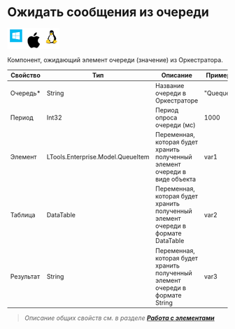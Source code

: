 # Ожидать сообщения из очереди

![](<../../../../.gitbook/assets/image (815).png>)

Компонент, ожидающий элемент очереди (значение) из Оркестратора.


| Свойство   | Тип    | Описание                 | Пример
| ---------- | ------ | ------------------------ | ---------
| Очередь\*  | String | Название очереди в Оркестраторе | "Queque"
| Период     | Int32  | Период опроса очереди (мс) | 1000
| Элемент    | LTools.Enterprise.Model.QueueItem | Переменная, которая будет хранить полученный элемент очереди в виде объекта| var1
| Таблица    | DataTable | Переменная, которая будет хранить полученный элемент очереди в формате DataTable | var2
| Результат  | String | Переменная, которая будет хранить полученный элемент очереди в формате String | var3

> *Описание общих свойств см. в разделе [**Работа с элементами**](https://docs.primo-rpa.ru/primo-rpa/primo-studio/process/elements)*

  
